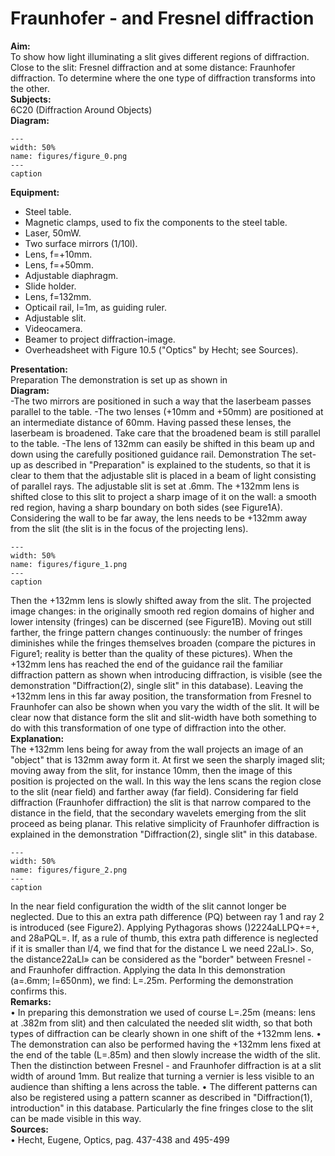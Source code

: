 # Fraunhofer - and Fresnel diffraction 
     
<b> Aim: </b>  
 To show how light illuminating a slit gives different regions of diffraction. Close to the slit: Fresnel diffraction and at some distance: Fraunhofer diffraction. To determine where the one type of diffraction transforms into the other.    
<b> Subjects: </b>  
 6C20 (Diffraction Around Objects)   
<b> Diagram: </b>  
   
```{figure} figures/figure_0.png  
---  
width: 50%  
name: figures/figure_0.png  
---  
caption  
``` 
      
<b> Equipment: </b>  
 
 *  Steel table. 
 *  Magnetic clamps, used to fix the components to the steel table. 
 *  Laser, 50mW. 
 *  Two surface mirrors (1/10l). 
 *  Lens, f=+10mm. 
 *  Lens, f=+50mm. 
 *  Adjustable diaphragm. 
 *  Slide holder. 
 *  Lens, f=132mm. 
 *  Opticail rail, l=1m, as guiding ruler. 
 *  Adjustable slit. 
 *  Videocamera. 
 *  Beamer to project diffraction-image. 
 *  Overheadsheet with Figure 10.5 ("Optics" by Hecht; see Sources).
     
<b> Presentation: </b>  
 Preparation The demonstration is set up as shown in   
<b> Diagram: </b>  
 -The two mirrors are positioned in such a way that the laserbeam passes parallel to the table. -The two lenses (+10mm and +50mm) are positioned at an intermediate distance of 60mm. Having passed these lenses, the laserbeam is broadened. Take care that the broadened beam is still parallel to the table. -The lens of 132mm can easily be shifted in this beam up and down using the carefully positioned guidance rail. Demonstration  The set-up as described in "Preparation" is explained to the students, so that it is clear to them that the adjustable slit is placed in a beam of light consisting of parallel rays. The adjustable slit is set at .6mm. The +132mm lens is shifted close to this slit to project a sharp image of it on the wall: a smooth red region, having a sharp boundary on both sides (see Figure1A). Considering the wall to be far away, the lens needs to be +132mm away from the slit (the slit is in the focus of the projecting lens).    
```{figure} figures/figure_1.png  
---  
width: 50%  
name: figures/figure_1.png  
---  
caption  
``` 
 Then the +132mm lens is slowly shifted away from the slit. The projected image changes: in the originally smooth red region domains of higher and lower intensity (fringes) can be discerned (see Figure1B). Moving out still farther, the fringe pattern changes continuously: the number of fringes diminishes while the fringes themselves broaden (compare the pictures in Figure1; reality is better than the quality of these pictures). When the +132mm lens has reached the end of the guidance rail the familiar diffraction pattern as shown when introducing diffraction, is visible (see the demonstration "Diffraction(2), single slit" in this database). Leaving the +132mm lens in this far away position, the transformation from Fresnel to Fraunhofer can also be shown when you vary the width of the slit. It will be clear now that distance form the slit and slit-width have both something to do with this transformation of one type of diffraction into the other.    
<b> Explanation: </b>  
 The +132mm lens being for away from the wall projects an image of an "object" that is 132mm away form it. At first we seen the sharply imaged slit; moving away from the slit, for instance 10mm, then the image of this position is projected on the wall. In this way the lens scans the region close to the slit (near field) and farther away (far field). Considering far field diffraction (Fraunhofer diffraction) the slit is that narrow compared to the distance in the field, that the secondary wavelets emerging from the slit proceed as being planar. This relative simplicity of Fraunhofer diffraction is explained in the demonstration "Diffraction(2), single slit" in this database.     
```{figure} figures/figure_2.png  
---  
width: 50%  
name: figures/figure_2.png  
---  
caption  
``` 
 In the near field configuration the width of the slit cannot longer be neglected. Due to this an extra path difference (PQ) between ray 1 and ray 2 is introduced (see Figure2). Applying Pythagoras shows ()2224aLLPQ+=+, and 28aPQL=. If, as a rule of thumb, this extra path difference is neglected if it is smaller than l/4, we find that for the distance L we need 22aLl>. So, the distance22aLl» can be considered as the "border" between Fresnel - and Fraunhofer diffraction. Applying the data In this demonstration (a=.6mm; l=650nm), we find: L=.25m. Performing the demonstration confirms this.   
<b> Remarks: </b>  
 • In preparing this demonstration we used of course L=.25m (means: lens at .382m from slit) and then calculated the needed slit width, so that both types of diffraction can be clearly shown in one shift of the +132mm lens. • The demonstration can also be performed having the +132mm lens fixed at the end of the table (L=.85m) and then slowly increase the width of the slit. Then the distinction between Fresnel - and Fraunhofer diffraction is at a slit width of around 1mm. But realize that turning a vernier is less visible to an audience than shifting a lens across the table. • The different patterns can also be registered using a pattern scanner as described in "Diffraction(1), introduction" in this database. Particularly the fine fringes close to the slit can be made visible in this way.   
<b> Sources: </b>  
 • Hecht, Eugene, Optics, pag. 437-438 and 495-499  